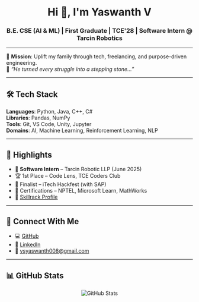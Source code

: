 <h1 align="center">Hi 👋, I'm Yaswanth V</h1>
<h3 align="center">B.E. CSE (AI & ML) | First Graduate | TCE'28 | Software Intern @ Tarcin Robotics</h3>

---

🎯 **Mission**: Uplift my family through tech, freelancing, and purpose-driven engineering.  
💬 _“He turned every struggle into a stepping stone...”_

---

## 🛠️ Tech Stack

**Languages**: Python, Java, C++, C#  
**Libraries**: Pandas, NumPy  
**Tools**: Git, VS Code, Unity, Jupyter  
**Domains**: AI, Machine Learning, Reinforcement Learning, NLP

---

## 📌 Highlights

- 💼 **Software Intern** – Tarcin Robotic LLP (June 2025)  
- 🏆 1st Place – Code Lens, TCE Coders Club  
- 🚀 Finalist – iTech Hackfest (with SAP)  
- 📜 Certifications – NPTEL, Microsoft Learn, MathWorks  
- 🧠 [Skillrack Profile](http://www.skillrack.com/profile/513616/27e0aa1d6f9442b3815f72c2d77f52b61f1957de)

---

## 🔗 Connect With Me

- 💻 [GitHub](https://github.com/Yaswanth876)  
- 🔗 [LinkedIn](https://www.linkedin.com/in/yaswanthv876)  
- 📧 vsyaswanth008@gmail.com

---

## 📊 GitHub Stats

<p align="center">
  <img src="https://github-readme-stats.vercel.app/api?username=Yaswanth876&show_icons=true&theme=radical" alt="GitHub Stats" />
</p>
